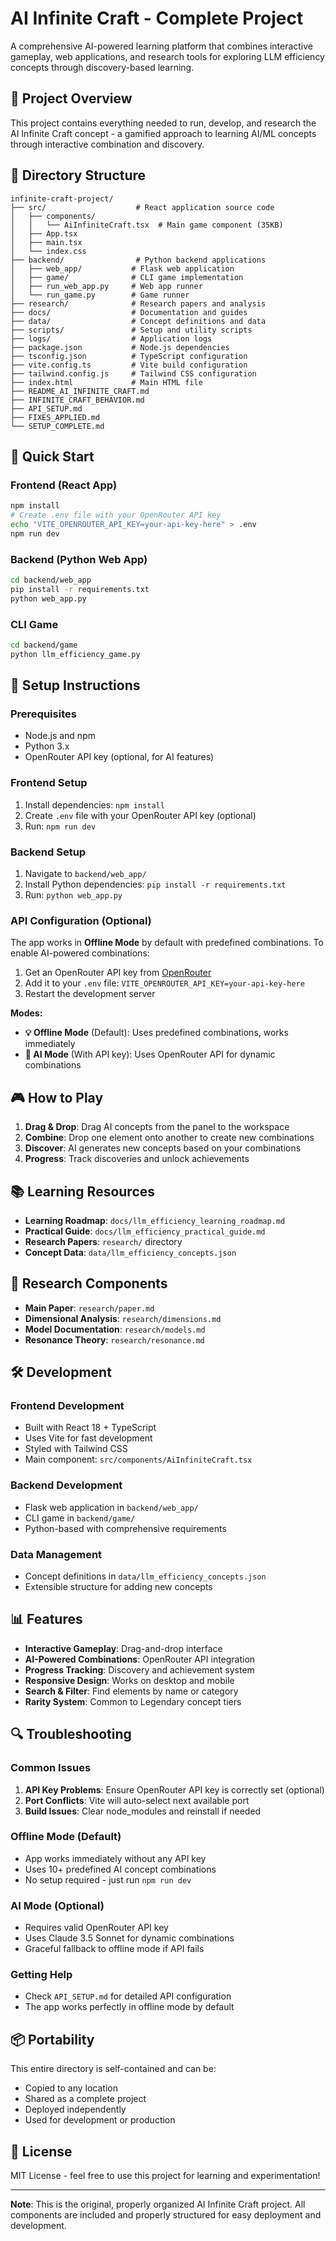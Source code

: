 # AI Infinite Craft - Complete Project

A comprehensive AI-powered learning platform that combines interactive gameplay, web applications, and research tools for exploring LLM efficiency concepts through discovery-based learning.

## 🎯 Project Overview

This project contains everything needed to run, develop, and research the AI Infinite Craft concept - a gamified approach to learning AI/ML concepts through interactive combination and discovery.

## 📁 Directory Structure

```
infinite-craft-project/
├── src/                    # React application source code
│   ├── components/
│   │   └── AiInfiniteCraft.tsx  # Main game component (35KB)
│   ├── App.tsx
│   ├── main.tsx
│   └── index.css
├── backend/                # Python backend applications
│   ├── web_app/           # Flask web application
│   ├── game/              # CLI game implementation
│   ├── run_web_app.py     # Web app runner
│   └── run_game.py        # Game runner
├── research/              # Research papers and analysis
├── docs/                  # Documentation and guides
├── data/                  # Concept definitions and data
├── scripts/               # Setup and utility scripts
├── logs/                  # Application logs
├── package.json           # Node.js dependencies
├── tsconfig.json          # TypeScript configuration
├── vite.config.ts         # Vite build configuration
├── tailwind.config.js     # Tailwind CSS configuration
├── index.html             # Main HTML file
├── README_AI_INFINITE_CRAFT.md
├── INFINITE_CRAFT_BEHAVIOR.md
├── API_SETUP.md
├── FIXES_APPLIED.md
└── SETUP_COMPLETE.md
```

## 🚀 Quick Start

### Frontend (React App)
```bash
npm install
# Create .env file with your OpenRouter API key
echo "VITE_OPENROUTER_API_KEY=your-api-key-here" > .env
npm run dev
```

### Backend (Python Web App)
```bash
cd backend/web_app
pip install -r requirements.txt
python web_app.py
```

### CLI Game
```bash
cd backend/game
python llm_efficiency_game.py
```

## 🔧 Setup Instructions

### Prerequisites
- Node.js and npm
- Python 3.x
- OpenRouter API key (optional, for AI features)

### Frontend Setup
1. Install dependencies: `npm install`
2. Create `.env` file with your OpenRouter API key (optional)
3. Run: `npm run dev`

### Backend Setup
1. Navigate to `backend/web_app/`
2. Install Python dependencies: `pip install -r requirements.txt`
3. Run: `python web_app.py`

### API Configuration (Optional)
The app works in **Offline Mode** by default with predefined combinations. To enable AI-powered combinations:

1. Get an OpenRouter API key from [OpenRouter](https://openrouter.ai/)
2. Add it to your `.env` file: `VITE_OPENROUTER_API_KEY=your-api-key-here`
3. Restart the development server

**Modes:**
- **💡 Offline Mode** (Default): Uses predefined combinations, works immediately
- **🤖 AI Mode** (With API key): Uses OpenRouter API for dynamic combinations

## 🎮 How to Play

1. **Drag & Drop**: Drag AI concepts from the panel to the workspace
2. **Combine**: Drop one element onto another to create new combinations
3. **Discover**: AI generates new concepts based on your combinations
4. **Progress**: Track discoveries and unlock achievements

## 📚 Learning Resources

- **Learning Roadmap**: `docs/llm_efficiency_learning_roadmap.md`
- **Practical Guide**: `docs/llm_efficiency_practical_guide.md`
- **Research Papers**: `research/` directory
- **Concept Data**: `data/llm_efficiency_concepts.json`

## 🔬 Research Components

- **Main Paper**: `research/paper.md`
- **Dimensional Analysis**: `research/dimensions.md`
- **Model Documentation**: `research/models.md`
- **Resonance Theory**: `research/resonance.md`

## 🛠️ Development

### Frontend Development
- Built with React 18 + TypeScript
- Uses Vite for fast development
- Styled with Tailwind CSS
- Main component: `src/components/AiInfiniteCraft.tsx`

### Backend Development
- Flask web application in `backend/web_app/`
- CLI game in `backend/game/`
- Python-based with comprehensive requirements

### Data Management
- Concept definitions in `data/llm_efficiency_concepts.json`
- Extensible structure for adding new concepts

## 📊 Features

- **Interactive Gameplay**: Drag-and-drop interface
- **AI-Powered Combinations**: OpenRouter API integration
- **Progress Tracking**: Discovery and achievement system
- **Responsive Design**: Works on desktop and mobile
- **Search & Filter**: Find elements by name or category
- **Rarity System**: Common to Legendary concept tiers

## 🔍 Troubleshooting

### Common Issues
1. **API Key Problems**: Ensure OpenRouter API key is correctly set (optional)
2. **Port Conflicts**: Vite will auto-select next available port
3. **Build Issues**: Clear node_modules and reinstall if needed

### Offline Mode (Default)
- App works immediately without any API key
- Uses 10+ predefined AI concept combinations
- No setup required - just run `npm run dev`

### AI Mode (Optional)
- Requires valid OpenRouter API key
- Uses Claude 3.5 Sonnet for dynamic combinations
- Graceful fallback to offline mode if API fails

### Getting Help
- Check `API_SETUP.md` for detailed API configuration
- The app works perfectly in offline mode by default

## 📦 Portability

This entire directory is self-contained and can be:
- Copied to any location
- Shared as a complete project
- Deployed independently
- Used for development or production

## 📄 License

MIT License - feel free to use this project for learning and experimentation!

---

**Note**: This is the original, properly organized AI Infinite Craft project. All components are included and properly structured for easy deployment and development.
